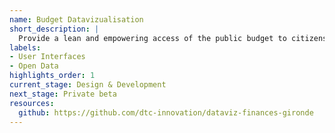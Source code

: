 ```yaml
---
name: Budget Datavizualisation
short_description: |
  Provide a lean and empowering access of the public budget to citizens and local administration.
labels:
- User Interfaces
- Open Data
highlights_order: 1
current_stage: Design & Development
next_stage: Private beta
resources:
  github: https://github.com/dtc-innovation/dataviz-finances-gironde
---
```

